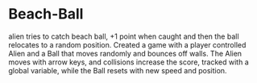 # Beach-Ball
alien tries to catch beach ball, +1 point when caught and then the ball relocates to a random position.
Created a game with a player controlled Alien and a Ball that moves randomly and bounces off walls. The Alien moves with arrow keys, and collisions increase the score, tracked with a global variable, while the Ball resets with new speed and position.

